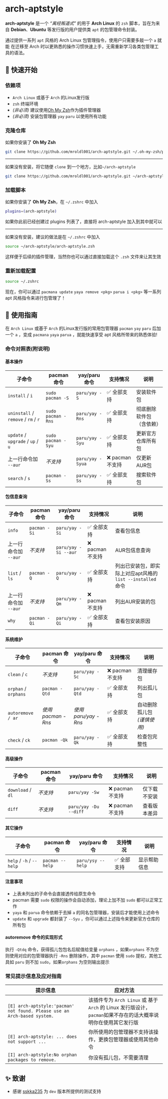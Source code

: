 # arch-aptstyle

**arch-aptstyle** 是一个 *“离经叛道式”* 的用于 **Arch Linux** 的 `zsh` 脚本，旨在为来自 **Debian**、**Ubuntu** 等发行版的用户提供类 `apt` 的包管理命令封装。

通过提供一系列 `apt` 风格的 Arch Linux 包管理指令，使用户只需要多敲一个 `a` 就能 在迁移至 Arch 时以更熟悉的操作习惯快速上手，无需重新学习各类包管理工具的语法。

## 🚀 快速开始

### 依赖项

- `Arch Linux` 或基于 `Arch` 的Linux发行版
- `zsh` 终端环境
- *(非必须)* 建议使用[Oh My Zsh](https://ohmyz.sh/)作为插件管理器
- *(非必须)* 安装包管理器 `yay` `paru` 以使用所有功能

### 克隆仓库

如果你安装了 **Oh My Zsh**

```zsh
git clone https://github.com/mroldl001/arch-aptstyle.git ~/.oh-my-zsh/plugins
```

---

如果没有安装，将它随便 `clone` 到一个地方，比如`~/arch-aptstyle`

```zsh
git clone https://github.com/mroldl001/arch-aptstyle.git ~/arch-aptstyle
```

### 加载脚本

如果你安装了 **Oh My Zsh**，在 `~/.zshrc` 中加入

```zsh
plugins=(arch-aptstyle)
```

如果你此前已经创建过 plugins 列表了，直接将 arch-aptstyle 加入到其中就可以

---

如果没有安装，建议的做法是在 `~/.zshrc` 中加入

```zsh
source ~/arch-aptstyle/arch-aptstyle.zsh
```

这样便于后续的插件管理，当然你也可以通过直接加载这个 `.zsh` 文件来让其生效

### 重新加载配置

```zsh
source ~/.zshrc
```

现在，你可以通过 `pacmana update` `yaya remove <pkg>` `parua i <pkg>` 等一系列 apt 风格指令来进行包管理了！

## 📖 使用指南

在 `Arch Linux` 或基于 `Arch` 的Linux发行版的常用包管理器 `pacman` `yay` `paru` 后加一个 `a` ，变成 `pacmana` `yaya` `parua` ，就能快速享受 apt 风格所带来的熟悉体验!

### 命令对照表(附说明)

#### 基本操作

| 子命令                                 | pacman 命令          | yay/paru 命令      | 支持情况        | 说明           |
| ----------------------------------- | ------------------ | ---------------- | ----------- | ------------ |
| `install` / `i`                     | `sudo pacman -S`   | `paru/yay -S`    | ✅ 全部支持      | 安装软件包        |
| `uninstall` / `remove` / `rm` / `r` | `sudo pacman -Rns` | `paru/yay -Rns`  | ✅ 全部支持      | 彻底删除软件包（含依赖） |
| `update` / `upgrade` / `up` / `u`   | `sudo pacman -Syu` | `paru/yay -Syu`  | ✅ 全部支持      | 更新官方仓库所有包    |
| 上一行命令加 `--aur`                      | *不支持*              | `paru/yay -Syua` | ❌ pacman不支持 | 仅更新AUR包      |
| `search` / `s`                      | `pacman -Ss`       | `paru/yay -Ss`   | ✅ 全部支持      | 搜索软件包        |

#### 包信息查询

| 子命令            | pacman 命令    | yay/paru 命令          | 支持情况        | 说明                                       |
| -------------- | ------------ | -------------------- | ----------- | ---------------------------------------- |
| `info`         | `pacman -Si` | `paru/yay -Si`       | ✅ 全部支持      | 查看包信息                                    |
| 上一行命令加 `--aur` | *不支持*        | `paru/yay -Si --aur` | ❌ pacman不支持 | AUR包信息查询                                 |
| `list` / `ls`  | `pacman -Q`  | `paru/yay -Q`        | ✅ 全部支持      | 列出已安装包，即实际上对应apt风格的 `list --installed`命令 |
| 上一行命令加 `--aur` | *不支持*        | `paru/yay -Qm`       | ❌ pacman不支持 | 列出AUR安装的包                                |
| `why`          | `pacman -Qi` | `paru/yay -Qi`       | ✅ 全部支持      | 查看包安装原因                                  |

#### 系统维护

| 子命令                  | pacman 命令       | yay/paru 命令       | 支持情况        | 说明      |
| -------------------- | --------------- | ----------------- | ----------- | ------- |
| `clean` / `c`        | *不支持*           | `paru/yay -Sc`    | ❌ pacman不支持 | 清理缓存包   |
| `orphan` / `orphans` | `pacman -Qtd`   | `paru/yay -Qtd`   | ✅ 全部支持      | 列出孤儿包   |
| `autoremove / ar`    | *使用pacman -Rns* | _使用paru/yay -Rns_ | ✅ 全部支持      | 自动删除孤儿包 *(谨慎使用)* |
| `check` / `ck`       | `pacman -Qk`    | `paru/yay -Qk`    | ✅ 全部支持      | 检查包完整性  |

#### 高级操作

| 子命令               | pacman 命令 | yay/paru 命令           | 支持情况        | 说明     |
| ----------------- | --------- | --------------------- | ----------- | ------ |
| `download` / `dl` | *不支持*     | `paru/yay -Sw`        | ❌ pacman不支持 | 仅下载不安装 |
| `diff`            | *不支持*     | `paru/yay -Du --diff` | ❌ pacman不支持 | 查看版本差异 |

#### 其它操作

| 子命令                      | pacman 命令       | yay/paru 命令       | 支持情况   | 说明     |
| ------------------------ | --------------- | ----------------- | ------ | ------ |
| `help` / `-h` / `--help` | `pacman --help` | `paru/ysy --help` | ✅ 全部支持 | 显示帮助信息 |

#### 注意事项

- 上表未列出的子命令会直接透传给原生命令
- pacman 需要 `sudo` 权限的操作会自动添加，理论上加不加 `sudo` 都可以正常工作
- `yaya` 和 `parua` 命令依赖于去掉 `a` 的同名包管理器，安装后才能使用上述命令
- `update` 和 `upgrade` 都封装了 `--Syu` ，你可以通过上述指令来更新官方仓库的所有包

#### autoremove 命令的实现形式

执行 `-Qtdq` 命令，获得孤儿包包名后赋值给变量 `orphans` ，如果`orphans` 不为空则使用对应的包管理器执行 `-Rns` 删除操作，其中 `pacman` 使用 `sudo` 提权，其他工具如 `paru` 则不加 `sudo`，如果`orphans` 为空则输出提示

### 常见提示信息及应对指南

| 提示信息               | 应对方法 |
| ------------------ | ------- |
| `[E] arch-aptstyle:'pacman' not found. Please use an Arch-based system.` | 该插件专为 `Arch Linux` 或 基于 `Arch` 的 Linux 发行版设计，`pacman`如果不存在的话大概率说明你在使用其它发行版 |
| `[E] arch-aptstyle: ... does not support ... ` | 你所使用的包管理器不支持该操作，更换包管理器或使用其他命令 |
| `[I] arch-aptstyle:No orphan packages to remove.` | 你没有孤儿包，不需要清理 |

## ✨ 致谢
- 感谢 [sskka235](https://github.com/sskka235) 为 `dev` 版本所提供的测试支持
